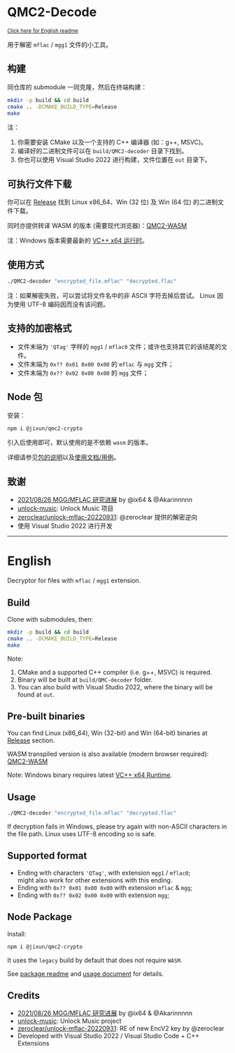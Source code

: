 ﻿# QMC2-Decode

<small><a href="#english">Click here for English readme</a></small>

用于解密 `mflac` / `mgg1` 文件的小工具。

## 构建

同仓库的 submodule 一同克隆，然后在终端构建：

```sh
mkdir -p build && cd build
cmake .. -DCMAKE_BUILD_TYPE=Release
make
```

注：

1. 你需要安装 CMake 以及一个支持的 C++ 编译器 (如：g++, MSVC)。
2. 编译好的二进制文件可以在 `build/QMC2-decoder` 目录下找到。
3. 你也可以使用 Visual Studio 2022 进行构建，文件位置在 `out` 目录下。

## 可执行文件下载

你可以在 [Release][latest_release] 找到
Linux x86_64、Win (32 位) 及 Win (64 位) 的二进制文件下载。

同时亦提供转译 WASM 的版本 (需要现代浏览器)：[QMC2-WASM][qmc2_wasm]

注：Windows 版本需要最新的 [VC++ x64 运行时][vs2022_runtime]。

## 使用方式

```sh
./QMC2-decoder "encrypted_file.mflac" "decrypted.flac"
```

注：如果解密失败，可以尝试将文件名中的非 ASCII 字符去掉后尝试。
Linux 因为使用 UTF-8 编码因而没有该问题。

## 支持的加密格式

- 文件末端为 `'QTag'` 字样的 `mgg1` / `mflac0` 文件；或许也支持其它的该结尾的文件。
- 文件末端为 `0x?? 0x01 0x00 0x00` 的 `mflac` 与 `mgg` 文件；
- 文件末端为 `0x?? 0x02 0x00 0x00` 的 `mgg` 文件；

## Node 包

安装：

```sh
npm i @jixun/qmc2-crypto
```

引入后使用即可，默认使用的是不依赖 `wasm` 的版本。

详细请参见[包的说明][npm_readme]以及[使用文档/用例][npm_usage]。

## 致谢

- [2021/08/26 MGG/MFLAC 研究进展][research] by @ix64 & @Akarinnnnn
- [unlock-music][unlock-music]: Unlock Music 项目
- [zeroclear/unlock-mflac-20220931][zeroclear_unlock_mflac]: @zeroclear 提供的解密逆向
- 使用 Visual Studio 2022 进行开发

---

# English

Decryptor for files with `mflac` / `mgg1` extension.

## Build

Clone with submodules, then:

```bash
mkdir -p build && cd build
cmake .. -DCMAKE_BUILD_TYPE=Release
make
```

Note:

1. CMake and a supported C++ compiler (i.e. g++, MSVC) is required.
2. Binary will be built at `build/QMC-decoder` folder.
3. You can also build with Visual Studio 2022, where the binary will be found at `out`.

## Pre-built binaries

You can find Linux (x86_64), Win (32-bit) and Win (64-bit) binaries
at [Release][latest_release] section.

WASM transpiled version is also available (modern browser required):
[QMC2-WASM][qmc2_wasm]

Note: Windows binary requires latest [VC++ x64 Runtime][vs2022_runtime].

## Usage

```sh
./QMC2-decoder "encrypted_file.mflac" "decrypted.flac"
```

If decryption fails in Windows, please try again with non-ASCII
characters in the file path. Linux uses UTF-8 encoding so is safe.

## Supported format

- Ending with characters `'QTag'`, with extension `mgg1` / `mflac0`;  
  might also work for other extensions with this ending.
- Ending with `0x?? 0x01 0x00 0x00` with extension `mflac` & `mgg`;
- Ending with `0x?? 0x02 0x00 0x00` with extension `mgg`;

## Node Package

Install:

```sh
npm i @jixun/qmc2-crypto
```

It uses the `legacy` build by default that does not require `WASM`.

See [package readme][npm_readme] and [usage document][npm_usage] for details.

## Credits

- [2021/08/26 MGG/MFLAC 研究进展][research] by @ix64 & @Akarinnnnn
- [unlock-music][unlock-music]: Unlock Music project
- [zeroclear/unlock-mflac-20220931][zeroclear_unlock_mflac]: RE of new EncV2 key by @zeroclear
- Developed with Visual Studio 2022 / Visual Studio Code + C++ Extensions

[research]: https://gist.github.com/ix64/bcd72c151f21e1b050c9cc52d6ff27d5
[qmc2_wasm]: https://jixunmoe.github.io/qmc2/
[unlock-music]: https://github.com/unlock-music/unlock-music
[latest_release]: https://github.com/jixunmoe/qmc2/releases/latest
[vs2022_runtime]: https://aka.ms/vs/17/release/vc_redist.x64.exe
[npm_readme]: https://github.com/jixunmoe/qmc2/tree/main/QMC2-wasm/npm
[npm_usage]: https://jixunmoe.github.io/qmc2/source.html
[zeroclear_unlock_mflac]: https://github.com/zeroclear/unlock-mflac-20220931
